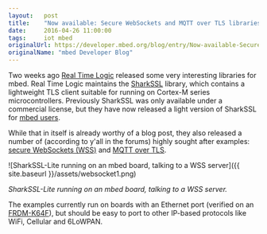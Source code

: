 ```yaml
---
layout:   post
title:    "Now available: Secure WebSockets and MQTT over TLS libraries"
date:     2016-04-26 11:00:00
tags:     iot mbed
originalUrl: https://developer.mbed.org/blog/entry/Now-available-Secure-WebSockets-and-MQTT/
originalName: "mbed Developer Blog"
---
```


Two weeks ago [Real Time Logic](https://realtimelogic.com) released some very interesting libraries for mbed. Real Time Logic maintains the [SharkSSL](https://realtimelogic.com/products/sharkssl/) library, which contains a lightweight TLS client suitable for running on Cortex-M series microcontrollers. Previously SharkSSL was only available under a commercial license, but they have now released a light version of SharkSSL for [mbed users](https://developer.mbed.org/users/wini/code/SharkSSL-Lite/).

<!--more-->

While that in itself is already worthy of a blog post, they also released a number of (according to y'all in the forums) highly sought after examples: [secure WebSockets (WSS)](https://developer.mbed.org/users/wini/code/WebSocket-Client-Example/) and [MQTT over TLS](https://developer.mbed.org/users/wini/code/SharkMQ-LED-Demo/).

![SharkSSL-Lite running on an mbed board, talking to a WSS server]({{ site.baseurl }}/assets/websocket1.png)

*SharkSSL-Lite running on an mbed board, talking to a WSS server.*

The examples currently run on boards with an Ethernet port (verified on an [FRDM-K64F](https://developer.mbed.org/platforms/FRDM-K64F/)), but should be easy to port to other IP-based protocols like WiFi, Cellular and 6LoWPAN.
